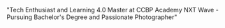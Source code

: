 "Tech Enthusiast and Learning 4.0 Master at CCBP Academy NXT Wave - Pursuing Bachelor's Degree and Passionate Photographer"
